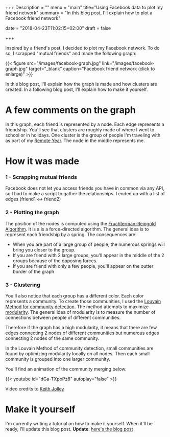 +++
Description = ""
menu = "main"
title="Using Facebook data to plot my friend network"
summary = "In this blog post, I'll explain how to plot a Facebook friend network"

date = "2018-04-23T11:02:15+02:00"
draft = false

+++



Inspired by a friend's  post, I decided to plot my Facebook network. To do so, I scrapped "mutual friends" and made the following graph:

{{< figure src="/images/facebook-graph.jpg" link="/images/facebook-graph.jpg" target="_blank" caption="Facebook friend network (click to enlarge)" >}}


In this blog post, I'll explain how the graph is made and how clusters are created. In a following blog post, I'll explain how to make it yourself.

# A few comments on the graph
In this graph, each friend is represented by a node. Each edge represents a friendship.
You'll see that clusters are roughly made of where I went to school or in holidays.
One cluster is the group of people I'm traveling with as part of my [Remote Year](http://remoteyear.com/).
The node in the middle represents me.

# How it was made
### 1 - Scrapping mutual friends
Facebook does not let you access friends you have in common via any API, so I had to make a script to gather the relationships. I ended up with a list of edges (friend1 <-> friend2)

### 2 - Plotting the graph
The position of the nodes is computed using the [Fruchterman-Reingold Algorithm](https://en.wikipedia.org/wiki/Force-directed_graph_drawing).
It is a is a force-directed algorithm. The general idea is to represent each friendship by a spring. The consequences are:

- When you are part of a large group of people, the numerous springs will bring you closer to the group.
- If you are friend with 2 large groups, you'll appear in the middle of the 2 groups because of the opposing forces.
- If you are friend with only a few people, you'll appear on the outter border of the graph

### 3 - Clustering
You'll also notice that each group has a different color. Each color represents a community. To create those communities, I used the [Louvain Method for community detection](https://en.wikipedia.org/wiki/Louvain_Modularity). The method attempts to maximize [modularity](https://en.wikipedia.org/wiki/Modularity_(networks)). The general idea of modularity is to measure the number of connections between people of different communities.

Therefore if the graph has a high modularity, it means that there are few edges connecting 2 nodes of different communities but numerous edges connecting 2 nodes of the same community.

In the Louvain Method of community detection, small communities are found by optimizing modularity locally on all nodes. Then each small community is grouped into one larger community.

You'll find an animation of the community merging below:

{{< youtube id="dGa-TXpoPz8" autoplay="false" >}}

Video credits to [Keith Jolley](https://github.com/keithpjolley)

# Make it yourself
I'm currently writing a tutorial on how to make it yourself. When it'll be ready, I'll update this blog post.
**Update**: [here's the blog post](/post/friend-graph-tutorial/)




